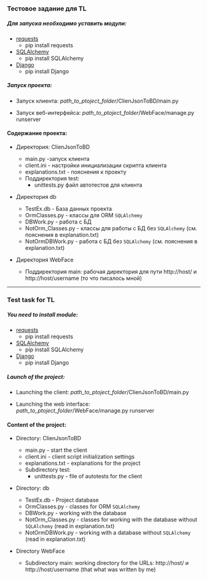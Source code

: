### Тестовое задание для TL
##### Для запуска необходимо уставить модули:
- [requests](https://pypi.org/project/requests/) 
	- pip install requests
- [SQLAlchemy](https://pypi.org/project/SQLAlchemy/)
	- pip install SQLAlchemy
- [Django](https://pypi.org/project/Django/ "Django") 
	- pip install Django
	
##### Запуск проекта:
- Запуск клиента:
		_path_to_ptoject_folder_/ClienJsonToBD/main.py
		
- Запуск веб-интерфейса:
		_path_to_ptoject_folder_/WebFace/manage.py runserver

#### Содержание проекта:
- Директория: ClienJsonToBD 
	- main.py -запуск клиента
	- client.ini - настройки инициализации скрипта клиента
	- explanations.txt - пояснения к проекту
	- Поддиректория test:
		- unittests.py  файл автотестов для клиента
		
- Директория db
	- TestEx.db - База данных проекта
	- OrmClasses.py - классы для ORM `SQLAlchemy`
	- DBWork.py -  работа с БД
	- NotOrm_Classes.py - классы для работы с БД без `SQLAlchemy` (см. пояснения в explanation.txt)
	- NotOrmDBWork.py - работа с БД без `SQLAlchemy` (см. пояснения в explanation.txt)
	
- Директория WebFace
	- Поддиректория main:
		рабочая директория для пути http://host/ и http://host/username (то что писалось мной)
		
------------
### Test task for TL
##### You need to install module:
- [requests](https://pypi.org/project/requests/) 
	- pip install requests
- [SQLAlchemy](https://pypi.org/project/SQLAlchemy/)
	- pip install SQLAlchemy
- [Django](https://pypi.org/project/Django/ "Django") 
	- pip install Django
	
##### Launch of the project:
- Launching the client:
		_path_to_ptoject_folder_/ClienJsonToBD/main.py
		
- Launching the web interface:
		_path_to_ptoject_folder_/WebFace/manage.py runserver

#### Content of the project:
- Directory: ClienJsonToBD 
	- main.py - start the client
	- client.ini - client script initialization settings
	- explanations.txt - explanations for the project
	- Subdirectory  test:
		- unittests.py - file of autotests for the client
		
- Directory: db
	- TestEx.db - Project database
	- OrmClasses.py - classes for ORM `SQLAlchemy`
	- DBWork.py -  working with the database
	- NotOrm_Classes.py - classes for working with the database without `SQLAlchemy` (read in explanation.txt)
	- NotOrmDBWork.py - working with a database without `SQLAlchemy` (read in explanation.txt)
	
- Directory WebFace
	- Subdirectory  main:
		working directory for the URLs: http://host/ и http://host/username (that what was written by me)


